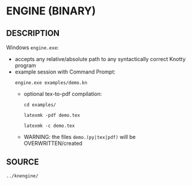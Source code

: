 # ENGINE (BINARY)

## DESCRIPTION
Windows `engine.exe`:
- accepts any relative/absolute path
  to any syntactically correct Knotty program
- example session with Command Prompt:
  ```
  engine.exe examples/demo.kn

  ```
  - optional tex-to-pdf compilation:
    ```
    cd examples/

    latexmk -pdf demo.tex

    latexmk -c demo.tex

    ```
  - WARNING: the files `demo.(py|tex|pdf)`
    will be OVERWRITTEN/created

## SOURCE
`../knengine/`
